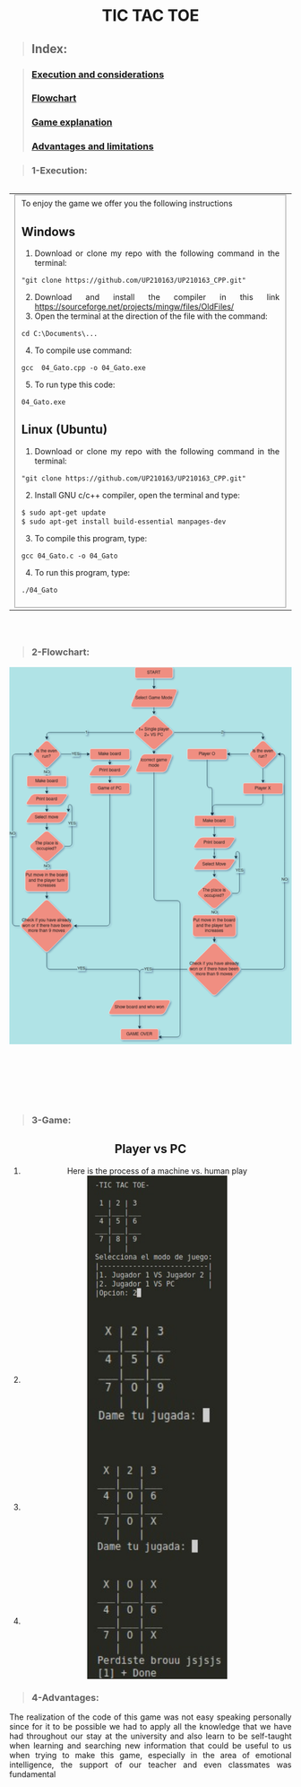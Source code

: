 <div align = "center">
<h1>

# **TIC TAC TOE**
 <div align = "justify">

>## **Index:** 

>### [Execution and considerations](#1-Execution)  
>### [Flowchart](#2-Flowchart)  
>### [Game explanation](#3-Game)  
>### [Advantages and limitations](#4-Advantages)  
</div>
</h3>
<div align = "justify">


>### **1-Execution:**
  <table width="75%" align="left" border="0" cellspacing="0" cellpadding="0">
<tr>
<td>
<fieldset>
To enjoy the game we offer you the following instructions
<h2>Windows</h2>

1. Download or clone my repo with the following command in the terminal:
   
~~~
"git clone https://github.com/UP210163/UP210163_CPP.git"
~~~

2. Download and install the compiler in this link https://sourceforge.net/projects/mingw/files/OldFiles/ 
3. Open the terminal at the direction of the file with the command:

~~~
cd C:\Documents\...
~~~

4. To compile use command:

~~~
gcc  04_Gato.cpp -o 04_Gato.exe
~~~

5. To run type this code:

~~~
04_Gato.exe
~~~

<h2> Linux (Ubuntu)</h2>

1. Download or clone my repo with the following command in the terminal:
   
~~~
"git clone https://github.com/UP210163/UP210163_CPP.git"
~~~

2. Install GNU c/c++ compiler, open the terminal and type:

~~~
$ sudo apt-get update
$ sudo apt-get install build-essential manpages-dev
~~~

3. To compile this program, type:

~~~
gcc 04_Gato.c -o 04_Gato
~~~

4. To run this program, type:

~~~
./04_Gato
~~~

</fieldset>
</td>
</tr>
 </table><br><br><br><br><br><br><br><br><br><br><br><br><br><br><br><br><br><br><br><br><br><br><br><br><br><br><br><br><br><br><br><br><br><br><br><br><br><br><br><br><br><br><br><br><br><br><br>
 
 
>### **2-Flowchart:**
<center>
<img src="../imagenes/DIAGRAMAF.png" align="center"> 
</center>
 <br><br><br><br><br><br>
 
 
>### **3-Game:**
 
 
<div align="center">
<h2>Player vs PC</h2>
<ol>
<li>Here is the process of a machine vs. human play<br>
<img src="../imagenes/1.jpg" align="center" width=250>  
<li><img src="../imagenes/2.jpg" align="center" width=250>  
<li><img src="../imagenes/2.2.jpg" align="center" width=250>  
<li><img src="../imagenes/3.jpg" align="center" width=250>  
 </ol>
 </div>
 
>### **4-Advantages:**
 <p>The realization of the code of this game was not easy speaking personally since for it to be possible we had to apply all the knowledge that we have had throughout our stay at the university and also learn to be self-taught when learning and searching new information that could be useful to us when trying to make this game, especially in the area of emotional intelligence, the support of our teacher and even classmates was fundamental</p>

